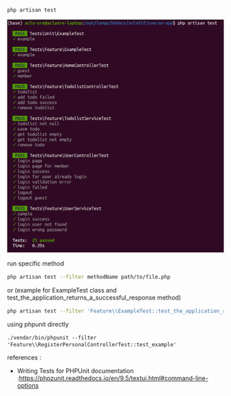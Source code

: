 ```bash
php artisan test
```
![](./readme-img/test-login.png)

run specific method
```bash
php artisan test --filter methodName path/to/file.php
```
or (example for ExampleTest class and test_the_application_returns_a_successful_response method)
```bash
php artisan test --filter 'Feature\\ExampleTest::test_the_application_returns_a_successful_response'
```
using phpunit directly
```
./vendor/bin/phpunit --filter 'Feature\\RegisterPersonalControllerTest::test_example'
```
references :
- Writing Tests for PHPUnit documentation :https://phpzunit.readthedocs.io/en/9.5/textui.html#command-line-options
